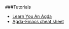 ###Tutorials
* [Learn You An Agda](http://learnyouanagda.liamoc.net/toc.html)
* [Agda-Emacs cheat sheet](http://wiki.portal.chalmers.se/agda/pmwiki.php?n=Main.QuickGuideToEditingTypeCheckingAndCompilingAgdaCode)
